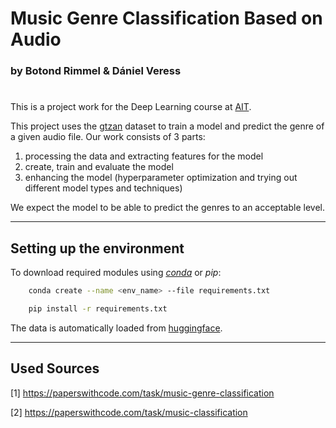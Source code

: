 # Music Genre Classification Based on Audio
### by Botond Rimmel & Dániel Veress

#

This is a project work for the Deep Learning course at [AIT](https://www.ait-budapest.com/).

This project uses the [gtzan](https://huggingface.co/datasets/marsyas/gtzan) dataset to train a model and predict the genre of a given audio file. Our work consists of 3 parts:

1. processing the data and extracting features for the model
2. create, train and evaluate the model
3. enhancing the model (hyperparameter optimization and trying out different model types and techniques)

We expect the model to be able to predict the genres to an acceptable level. 

---

## Setting up the environment

To download required modules using [*conda*](https://docs.conda.io/projects/conda/en/stable/user-guide/getting-started.html) or *pip*:
```bash
    conda create --name <env_name> --file requirements.txt
```
```bash
    pip install -r requirements.txt
```
The data is automatically loaded from [huggingface](https://huggingface.co/).

---

## Used Sources

[1] https://paperswithcode.com/task/music-genre-classification

[2] https://paperswithcode.com/task/music-classification